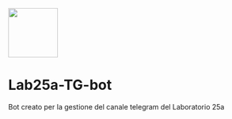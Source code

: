 <!-- ![immagine](https://github.com/francosalvucci14/Lab25a-TG-bot/assets/120756925/1a88ea29-4f11-4f64-bbb9-8018ff92c3c1 | width=200)-->
 
 <img src="https://github.com/francosalvucci14/Lab25a-TG-bot/assets/120756925/1a88ea29-4f11-4f64-bbb9-8018ff92c3c1.png" width="100" height="100" align="center">
 
# Lab25a-TG-bot

Bot creato per la gestione del canale telegram del Laboratorio 25a
